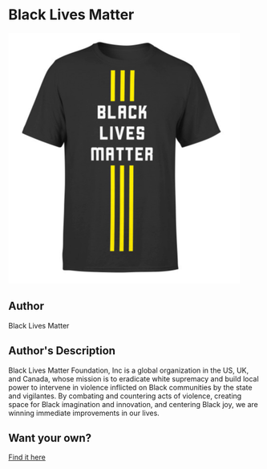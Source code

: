 # Black Lives Matter

<img src="black-lives-matter.png" />

## Author

Black Lives Matter

## Author's Description

Black Lives Matter Foundation, Inc is a global organization in the US, UK, and Canada, whose mission is to eradicate white supremacy and build local power to intervene in violence inflicted on Black communities by the state and vigilantes. By combating and countering acts of violence, creating space for Black imagination and innovation, and centering Black joy, we are winning immediate improvements in our lives.

## Want your own?

<a href="https://store.blacklivesmatter.com/product/5QCTBL003/official-3-stripe-streak-unisex-tee" alt="Buy Now">Find it here</a>
